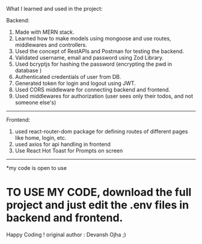 What I learned and used in the project:

Backend:

1. Made with MERN stack.
2. Learned how to make models using mongoose and use routes, middlewares and controllers.
3. Used the concept of RestAPIs and Postman for testing the backend.
4. Validated username, email and password using Zod Library.
5. Used bcryptjs for hashing the password (encrypting the pwd in database )
6. Authenticated credentials of user from DB.
7. Generated token for login and logout using JWT.
8. Used CORS middleware for connecting backend and frontend.
9. Used middlewares for authorization (user sees only their todos, and not someone else's)

---------------------------------------------------------------------------------------------------------

Frontend:
1. used react-router-dom package for defining routes of different pages like home, login, etc.
2. used axios for api handling in frontend
3. Use React Hot Toast for Prompts on screen
---------------------------------------------------------------------------------------------------------
*my code is open to use
# TO USE MY CODE, download the full project and just edit the .env files in backend and frontend.

Happy Coding !
original author : Devansh Ojha ;)
